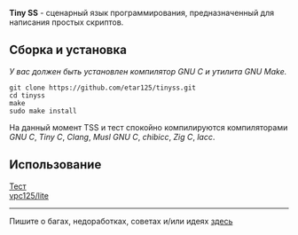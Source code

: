 **Tiny SS** - сценарный язык программирования, предназначенный для написания простых скриптов.  

## Сборка и установка
*У вас должен быть установлен компилятор GNU C и утилита GNU Make.*
```
git clone https://github.com/etar125/tinyss.git
cd tinyss
make
sudo make install
```
На данный момент TSS и тест спокойно компилируются компиляторами *GNU C*, *Tiny C*, *Clang*, *Musl GNU C*, *chibicc*, *Zig C*, *lacc*.  
## Использование

[Тест](https://github.com/etar125/tinyss/blob/main/src/test.c)  
[vpc125/lite](https://github.com/etar125/vpc125/blob/main/src/lite/lite.c)  

---

Пишите о багах, недоработках, советах и/или идеях [здесь](https://github.com/etar125/tinyss/issues)
